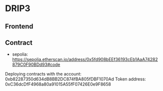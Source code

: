 # DRIP3

## Frontend

## Contract

- sepolia: https://sepolia.etherscan.io/address/0x5fd908bEEf36193cEb1AaA74282879C0F90BDd93#code

Deploying contracts with the account: 0xb82287350d634dB8BB2DC874fBA805fDBF1070Ad
Token address: 0xC36dcDfF4968a80a91015A55fF07426E0e9F8658
